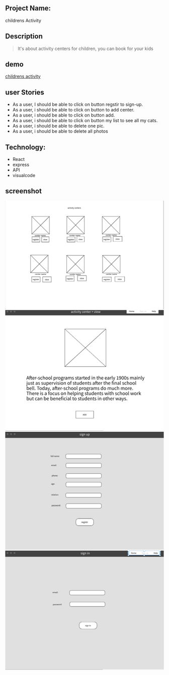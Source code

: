 ## Project Name:
childrens Activity

## Description
>It's about activity centers for children, you can book for your kids 
## demo
[childrens activity](https://nawaldee21.github.io/MyCart)

## user Stories
- As a user, I should be able to click on button regstir to sign-up.
- As a user, i should be able to click on button to add center.
- As a user, i should be able to click on button add.
- As a user, i should be able to click on button my list to see all my cats.
- As a user, i should be able to delete one pic.
- As a user, i should be able to delete all photos

## Technology:
- React
- express 
- API
- visualcode 

## screenshot
![wirfreme](byyy.png)
![wirfreme](hii.png)
![wirfreme](kkkk.png)
![wirfreme](lllll.png)
